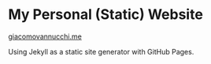 # My Personal (Static) Website

[giacomovannucchi.me](giacomovannucchi.me)

Using Jekyll as a static site generator with GitHub Pages.
